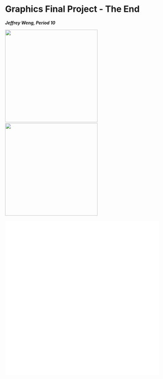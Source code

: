 # Graphics Final Project - The End <br /> 
<b><i>Jeffrey Weng, Period 10</i></b>

<img src= "https://github.com/DevJW2/plasma/blob/master/city.png" width="300" height="300"> <img src= "https://github.com/DevJW2/plasma/blob/master/pinocchio.png" width = "300" height="300">

![](gallery.gif)



